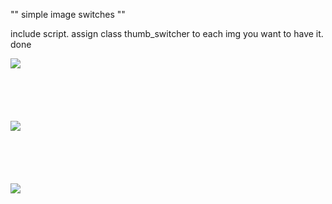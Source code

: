 "" simple image switches ""

include script. assign class thumb_switcher to each img you want to have it. done

<div style="width:200px; height:100px;">
<img class="thumb_switcher" src="image1.jpg" data-thumb-switch-speed="2000">
</div>

<div style="width:200px; height:100px;">
<img class="thumb_switcher" src="image2" data-thumb-switch-speed="100">
</div>

<div style="width:200px; height:100px;">
<img class="thumb_switcher" src="image3" data-thumb-switch-speed="700">
</div>